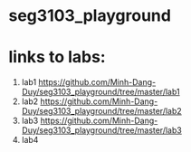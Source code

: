 # seg3103_playground

# links to labs:

1. lab1 https://github.com/Minh-Dang-Duy/seg3103_playground/tree/master/lab1
2. lab2 https://github.com/Minh-Dang-Duy/seg3103_playground/tree/master/lab2
3. lab3 https://github.com/Minh-Dang-Duy/seg3103_playground/tree/master/lab3
4. lab4







